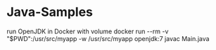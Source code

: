 # Java-Samples

run OpenJDK in Docker with volume
docker run --rm -v "$PWD":/usr/src/myapp -w /usr/src/myapp openjdk:7 javac Main.java
